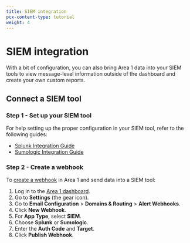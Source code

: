 ```yaml
---
title: SIEM integration
pcx-content-type: tutorial
weight: 4
---
```


# SIEM integration

With a bit of configuration, you can also bring Area 1 data into your SIEM tools to view message-level information outside of the dashboard and create your own custom reports.

## Connect a SIEM tool

### Step 1 - Set up your SIEM tool

For help setting up the proper configuration in your SIEM tool, refer to the following guides:

- [Splunk Integration Guide](#link-needed)
- [Sumologic Integration Guide](#link-needed)

### Step 2 - Create a webhook

To [create a webhook](/email-security/email-configuration/domains-and-routing/alert-webhooks/) in Area 1 and send data into a SIEM tool:

1. Log in to the [Area 1 dashboard](https://horizon.area1security.com/).
2. Go to **Settings** (the gear icon).
3. Go to **Email Configuration** > **Domains & Routing** > **Alert Webhooks**.
4. Click **New Webhook**.
5. For **App Type**, select **SIEM**.
6. Choose **Splunk** or **Sumologic**.
7. Enter the **Auth Code** and **Target**.
8. Click **Publish Webhook**.